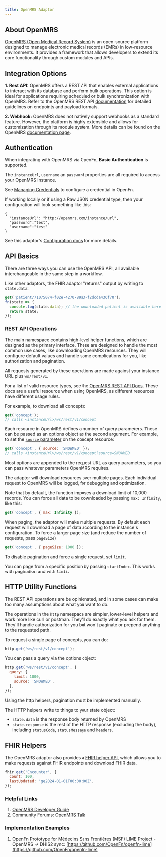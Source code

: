 ```yaml
---
title: OpenMRS Adaptor
---
```


## About OpenMRS

[OpenMRS (Open Medical Record System)](https://openmrs.org/) is an open-source
platform designed to manage electronic medical records (EMRs) in low-resource
environments. It provides a framework that allows developers to extend its core
functionality through custom modules and APIs.

## Integration Options

**1. Rest API:** OpenMRS offers a REST API that enables external applications to
interact with its database and perform bulk operations. This option is ideal for
applications requiring scheduled or bulk synchronization with OpenMRS. Refer to
the OpenMRS REST API [documentation](https://wiki.openmrs.org/) for detailed
guidelines on endpoints and payload formats.

**2. Webhook:** OpenMRS does not natively support webhooks as a standard
feature. However, the platform is highly extensible and allows for customization
through its module system. More details can be found on the OpenMRS
[documentation page​](https://wiki.openmrs.org/).

## Authentication

When integrating with OpenMRS via OpenFn, **Basic Authentication** is supported.

The `instanceUrl`, `username` an `password` properties are all required to
access your OpenMRS instance.

See [Managing Credentials](/documentation/manage-projects/manage-credentials) to
configure a credential in OpenFn.

If working locally or if using a Raw JSON credential type, then your
configuration will look something like this:

```
{
  "instanceUrl": "http://openmrs.com/instance/url",
  "password":"test",
  "username":"test"
}
```

See this adaptor's
[Configuration docs](/adaptors/packages/openmrs-configuration-schema) for more
details.

## API Basics

There are three ways you can use the OpenMRS API, all available interchangeable
in the same step in a workflow.

Like other adaptors, the FHIR adaptor "returns" output by writing to
`state.data`:

```js
get('patient/71075074-f02e-4270-89a3-f2dcda436f70');
fn(state => {
  console.log(state.data); // the downloaded patient is available here
  return state;
});
```

### REST API Operations

The main namespace contains high-level helper functions, which are designed as
the primary interface. These are designed to handle the most common use cases,
like downloading OpenMRS resources. They will configure default values and
handle some complications for you, like authorization and pagination.

All requests generated by these operations are made against your instance URL
plus `ws/rest/v1`.

For a list of valid resource types, see the
[OpenMRS REST API Docs](https://rest.openmrs.org/#openmrs-rest-api). These docs
are a useful resource when using OpenMRS, as different resources have different
usage rules.

For example, to download all concepts:

```js
get('concept');
// calls <instanceUrl>/ws/rest/v1/concept
```

Each resource in OpenMRS defines a number of query parameters. These can be
passed as an options object as the second argument. For example, to set the
[`source` parameter](https://rest.openmrs.org/#list-all-concepts) on the concept
resource:

```js
get('concept', { source: 'SNOWMED' });
// calls <instanceUrl>/ws/rest/v1/concept?source=SNOWMED
```

Most options are appended to the request URL as query parameters, so you can
pass whatever parameters OpenMRS requires.

The adaptor will download resources over multiple pages. Each individual request
to OpenMRS will be logged, for debugging and optimization.

Note that by default, the function imposes a download limit of 10,000 records.
You can force all data to be downloaded by passing `max: Infinity`, like this:

```js
get('concept', { max: Infinity });
```

When paging, the adaptor will make multiple requests. By default each request
will download a page of data according to the instance's configuration. To force
a larger page size (and reduce the number of requests, pass `pageSize`)

```js
get('concept', { pageSize: 1000 });
```

To disable pagination and force a single request, set `limit`.

You can page from a specific position by passing `startIndex`. This works with
pagination and with `limit`.

## HTTP Utility Functions

The REST API operations are be opinionated, and in some cases can make too many
assumptions about what you want to do.

The operations in the `http` namespace are simpler, lower-level helpers and work
more like curl or postman. They'll do exactly what you ask for them. They'll
handle authorization for you but won't paginate or prepend anything to the
requested path.

To request a single page of concepts, you can do:

```js
http.get('ws/rest/v1/concept');
```

You can pass a query via the options object:

```js
http.get('ws/rest/v1/concept', {
  query: {
    limit: 1000,
    source: 'SNOWMED',
  },
});
```

Using the http helpers, pagination must be implemented manually.

The HTTP helpers write to things to your state object:

- `state.data` is the response body returned by OpenMRS
- `state.response` is the rest of the HTTP response (excluding the body),
  including `statusCode`, `statusMessage` and `headers`.

## FHIR Helpers

The OpenMRS adaptor also provides a
[FHIR helper API](https://docs.openfn.org/adaptors/packages/openmrs-docs#fhir),
which allows you to make requests against FHIR endpoints and download FHIR data.

```js
fhir.get('Encounter', {
  count: 100,
  lastUpdated: 'ge2024-01-01T00:00:00Z',
});
```

### Helpful Links

1. [OpenMRS Developer Guide](https://openmrs.atlassian.net/wiki/spaces/docs/pages/25476048/Developer+Guide)
2. Community Forums: [OpenMRS Talk](https://talk.openmrs.org/)

### Implementation Examples

1. OpenFn Prototype for Médecins Sans Frontières (MSF) LIME Project - OpenMRS ->
   DHIS2 sync:
   [https://github.com/OpenFn/openfn-lime](https://github.com/OpenFn/openfn-lime)
